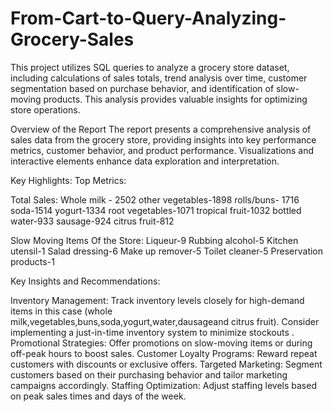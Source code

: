 # From-Cart-to-Query-Analyzing-Grocery-Sales
This project utilizes SQL queries to analyze a grocery store dataset, including calculations of sales totals, trend analysis over time, customer segmentation based on purchase behavior, and identification of slow-moving products. This analysis provides valuable insights for optimizing store operations.

Overview of the Report
The report presents a comprehensive analysis of sales data from the grocery store, providing insights into key performance metrics, customer behavior, and product performance. Visualizations and interactive elements enhance data exploration and interpretation.

Key Highlights:
Top Metrics:

Total Sales: 
Whole milk - 2502
other vegetables-1898
rolls/buns- 1716
soda-1514
yogurt-1334
root vegetables-1071
tropical fruit-1032
bottled water-933
sausage-924
citrus fruit-812

Slow Moving Items Of the Store:
Liqueur-9
Rubbing alcohol-5
Kitchen utensil-1
Salad dressing-6
Make up remover-5
Toilet cleaner-5
Preservation products-1

Key Insights and Recommendations:

Inventory Management: Track inventory levels closely for high-demand items in this case (whole milk,vegetables,buns,soda,yogurt,water,dausageand citrus fruit). Consider implementing a just-in-time inventory system to minimize stockouts .
Promotional Strategies: Offer promotions on slow-moving items or during off-peak hours to boost sales.
Customer Loyalty Programs: Reward repeat customers with discounts or exclusive offers.
Targeted Marketing: Segment customers based on their purchasing behavior and tailor marketing campaigns accordingly.
Staffing Optimization: Adjust staffing levels based on peak sales times and days of the week.
